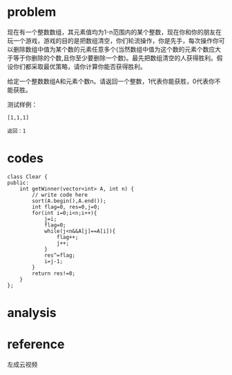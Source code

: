# problem
现在有一个整数数组，其元素值均为1-n范围内的某个整数，现在你和你的朋友在玩一个游戏，游戏的目的是把数组清空，你们轮流操作，你是先手，每次操作你可以删除数组中值为某个数的元素任意多个(当然数组中值为这个数的元素个数应大于等于你删除的个数,且你至少要删除一个数)。最先把数组清空的人获得胜利。假设你们都采取最优策略，请你计算你能否获得胜利。

给定一个整数数组A和元素个数n。请返回一个整数，1代表你能获胜，0代表你不能获胜。

测试样例：
```
[1,1,1]
```
```
返回：1
```
# codes
```
class Clear {
public:
    int getWinner(vector<int> A, int n) {
        // write code here
        sort(A.begin(),A.end());
        int flag=0, res=0,j=0;
        for(int i=0;i<n;i++){
            j=i;
            flag=0;
            while(j<n&&A[j]==A[i]){
                flag++;
                j++;
            }
            res^=flag;
            i=j-1;
        }
        return res!=0;
    }
};
```

# analysis


# reference
左成云视频